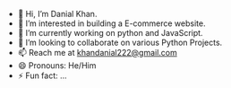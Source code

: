 - 👋 Hi, I’m Danial Khan.
- 👀 I’m interested in building a E-commerce website.
- 🌱 I’m currently working on python and JavaScript.
- 💞️ I’m looking to collaborate on various Python Projects.
- 📫 Reach me at khandanial222@gmail.com
- 😄 Pronouns: He/Him
- ⚡ Fun fact: ...

<!---
Danial-Khan18/Danial-Khan18 is a ✨ special ✨ repository because its `README.md` (this file) appears on your GitHub profile.
You can click the Preview link to take a look at your changes.
--->

